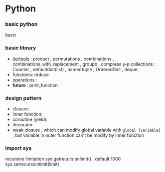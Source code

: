 # Python


### basic python ###
[basic](basic.md)

### basic library ###
- [itertools](http://wklken.me/posts/2013/08/20/python-extra-itertools.html#itertoolscountstart0-step1) : product , permutations , combinations , combinations_with_replacement , groupb , compress
y-p collections : Counter , defaultdict(list) , namedtuple , OrderedDict , deque
- functools: reduce
- operations : 
- __future__ : print_function


### design pattern ###
- closure:
- inner function: 
- coroutine (yield):
- decorator
- weak closure , which can modify global variable with `global [variable]` , but variable in outer function can't be modify by inner function


### import sys
recursive limitation
sys.getrecursionlimit() , default:1000
sys.setrecursionlimit(limit)




